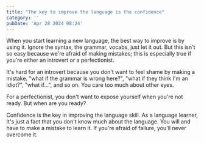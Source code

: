 ```yaml
---
title: "The key to improve the language is the confidence"
category: ''
pubDate: 'Apr 28 2024 08:24'
---
```


When you start learning a new language, the best way to improve is by using it. Ignore the syntax, the grammar, vocabs, just let it out. But this isn't so easy because we're afraid of making mistakes; this is especially true if you're either an introvert or a perfectionist. 

It's hard for an introvert because you don't want to feel shame by making a mistake. "what if the grammar is wrong here?", "what if they think I'm an idiot?", "what if...", and so on. You care too much about other eyes.

For a perfectionist, you don't want to expose yourself when you're not ready. But when are you ready? 

Confidence is the key in improving the language skill. As a language learner, It's just a fact that you don't know much about the language. You will and have to make a mistake to learn it. If you're afraid of failure, you'll never overcome it.